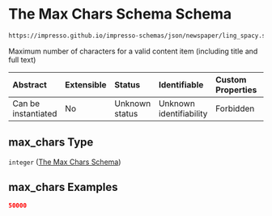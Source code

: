 # The Max Chars Schema Schema

```txt
https://impresso.github.io/impresso-schemas/json/newspaper/ling_spacy.schema.json#/properties/max_chars
```

Maximum number of characters for a valid content item (including title and full text)

| Abstract            | Extensible | Status         | Identifiable            | Custom Properties | Additional Properties | Access Restrictions | Defined In                                                                         |
| :------------------ | :--------- | :------------- | :---------------------- | :---------------- | :-------------------- | :------------------ | :--------------------------------------------------------------------------------- |
| Can be instantiated | No         | Unknown status | Unknown identifiability | Forbidden         | Allowed               | none                | [lingproc.v2.schema.json\*](../out/lingproc.v2.schema.json "open original schema") |

## max\_chars Type

`integer` ([The Max Chars Schema](lingproc-properties-the-max-chars-schema.md))

## max\_chars Examples

```json
50000
```
